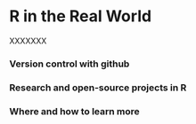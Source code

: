# R in the Real World

XXXXXXX

### Version control with github
### Research and open-source projects in R
### Where and how to learn more
